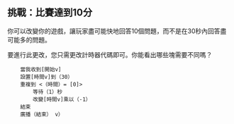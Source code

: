 ## 挑戰：比賽達到10分

你可以改變你的遊戲，讓玩家盡可能快地回答10個問題，而不是在30秒內回答盡可能多的問題。

要進行此更改，您只需更改計時器代碼即可。你能看出哪些塊需要不同嗎？

```blocks3
    當我收到[開始v]
    設置[時間v]到（30）
    重複到 <（時間）= [0]>
        等待（1）秒
        改變[時間v]乘以（-1）
    結束
    廣播（結束） v）
```